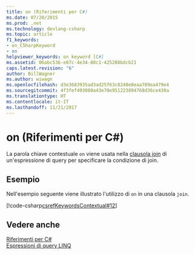 ```yaml
---
title: on (Riferimenti per C#)
ms.date: 07/20/2015
ms.prod: .net
ms.technology: devlang-csharp
ms.topic: article
f1_keywords:
- on_CSharpKeyword
- on
helpviewer_keywords: on keyword [C#]
ms.assetid: 06abc536-e07c-4e34-88c1-425208bdcb21
caps.latest.revision: "6"
author: BillWagner
ms.author: wiwagn
ms.openlocfilehash: d3e3683935ad3ad25f63c8248e0eaa789ea479e4
ms.sourcegitcommit: 4f3fef493080a43e70e951223894768d36ce430a
ms.translationtype: HT
ms.contentlocale: it-IT
ms.lasthandoff: 11/21/2017
---
```

# <a name="on-c-reference"></a>on (Riferimenti per C#)
La parola chiave contestuale `on` viene usata nella [clausola join](../../../csharp/language-reference/keywords/join-clause.md) di un'espressione di query per specificare la condizione di join.  
  
## <a name="example"></a>Esempio  
 Nell'esempio seguente viene illustrato l'utilizzo di `on` in una clausola `join`.  
  
 [!code-csharp[csrefKeywordsContextual#12](../../../csharp/language-reference/keywords/codesnippet/CSharp/on_1.cs)]  
  
## <a name="see-also"></a>Vedere anche  
 [Riferimenti per C#](../../../csharp/language-reference/index.md)  
 [Espressioni di query LINQ](../../../csharp/programming-guide/linq-query-expressions/index.md)
